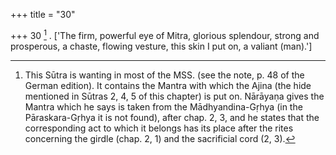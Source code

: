 +++
title = "30"

+++
30 [^7] . ['The firm, powerful eye of Mitra, glorious splendour, strong and prosperous, a chaste, flowing vesture, this skin I put on, a valiant (man).']


[^7]:  This Sūtra is wanting in most of the MSS. (see the note, p. 48 of the German edition). It contains the Mantra with which the Ajina (the hide mentioned in Sūtras 2, 4, 5 of this chapter) is put on. Nārāyaṇa gives the Mantra which he says is taken from the Mādhyandina-Gṛhya (in the Pāraskara-Gṛhya it is not found), after chap. 2, 3, and he states that the corresponding act to which it belongs has its place after the rites concerning the girdle (chap. 2, 1) and the sacrificial cord (2, 3).
